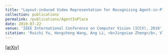 ```yaml
---
title: "Layout-induced Video Representation for Recognizing Agent-in-Place Actions"
collection: publications
permalink: /publications/AgentInPlace
date: 2019-07-22
venue: 'IEEE International Conference on Computer Vision (ICCV), 2019'
citation: 'Ruichi Yu, Hongcheng Wang, Ang Li, <b>Jingxiao Zheng</b>, Vlad I. Morariu and Larry S. Davis. <i>IEEE International Conference on Computer Vision.</i> <b>ICCV 2019.</b>'
--- 
```

[[arXiv]](https://arxiv.org/abs/1804.01429)
